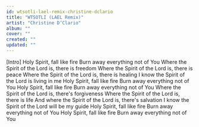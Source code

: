 ```yaml
---
id: wtsotli-lael-remix-christine-dclario
title: "WTSOTLI (LAEL Remix)"
artist: "Christine D’Clario"
album: ""
cover: ""
created: ""
updated: ""
---
```


[Intro]
Holy Spirit, fall like fire
Burn away everything not of You
Where the Spirit of the Lord is, there is freedom
Where the Spirit of the Lord is, there is peace
Where the Spirit of the Lord is, there is healing
I know the Spirit of the Lord is living in me
Holy Spirit, fall like fire
Burn away everything not of You
Holy Spirit, fall like fire
Burn away everything not of You
Where the Spirit of the Lord is, there's forgivеness
Where thе Spirit of the Lord is, there is life
And where the Spirit of the Lord is, there's salvation
I know the Spirit of the Lord will be my guide
Holy Spirit, fall like fire
Burn away everything not of You
Holy Spirit, fall like fire
Burn away everything not of You